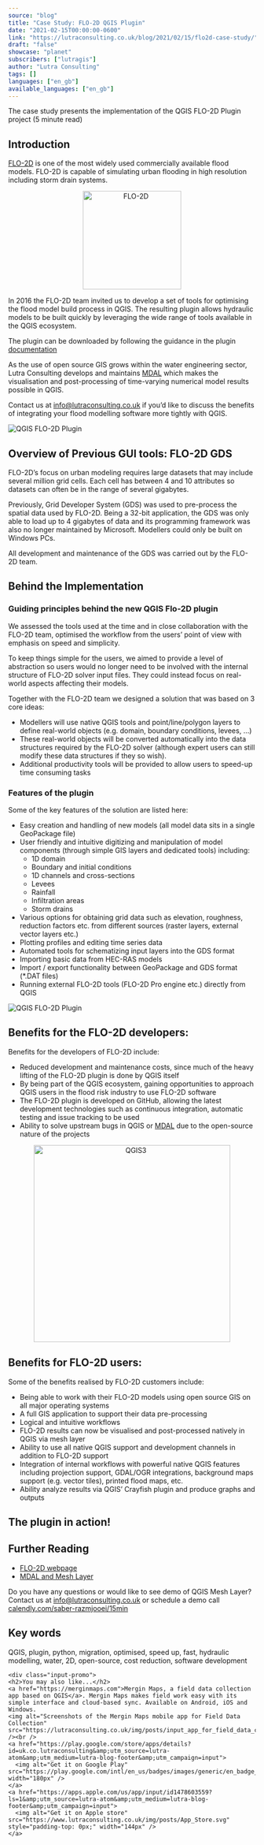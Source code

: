 ```yaml
---
source: "blog"
title: "Case Study: FLO-2D QGIS Plugin"
date: "2021-02-15T00:00:00-0600"
link: "https://lutraconsulting.co.uk/blog/2021/02/15/flo2d-case-study/"
draft: "false"
showcase: "planet"
subscribers: ["lutragis"]
author: "Lutra Consulting"
tags: []
languages: ["en_gb"]
available_languages: ["en_gb"]
---
```


<p>The case study presents the implementation of the QGIS FLO-2D Plugin project (5 minute read)</p>

<!-- more -->

<h2 id="introduction">Introduction</h2>
<p><a href="https://www.lutraconsulting.co.uk/blog/categories/qgis/www.flo-2d.com">FLO-2D</a> is one of the most widely used commercially available flood models. FLO-2D is capable of simulating urban flooding in high resolution including storm drain systems.</p>

<center>
<img alt="FLO-2D" src="https://www.lutraconsulting.co.uk/img/posts/logos/Flo2D_logo.jpg" title="FLO-2D" width="200" />
</center>

<p>In 2016 the FLO-2D team invited us to develop a set of tools for optimising the flood model build process in QGIS.  The resulting plugin allows hydraulic models to be built quickly by leveraging the wide range of tools available in the QGIS ecosystem.</p>

<p>The plugin can be downloaded by following the guidance in the plugin <a href="https://flo-2d.com/qgis-plugin/">documentation</a></p>

<p>As the use of open source GIS grows within the water engineering sector, Lutra Consulting develops and maintains <a href="https://www.lutraconsulting.co.uk/projects/mdal">MDAL</a> which makes the visualisation and post-processing of time-varying numerical model results possible in QGIS.</p>

<p>Contact us at <a href="mailto:info@lutraconsulting.co.uk">info@lutraconsulting.co.uk</a> if you’d like to discuss the benefits of integrating your flood modelling software more tightly with QGIS.</p>

<p><img alt="QGIS FLO-2D Plugin" src="https://www.lutraconsulting.co.uk/img/case-studies/flo2d-plugin/flo2dplugin1.png" /></p>

<h2 id="overview-of-previous-gui-tools-flo-2d-gds">Overview of Previous GUI tools: FLO-2D GDS</h2>
<p>FLO-2D’s focus on urban modeling requires large datasets that may include several million grid cells.  Each cell has between 4 and 10 attributes so datasets can often be in the range of several gigabytes.</p>

<p>Previously, Grid Developer System (GDS) was used to pre-process the spatial data used by FLO-2D. Being a 32-bit application, the GDS was only able to load up to 4 gigabytes of data and its programming framework was also no longer maintained by Microsoft.  Modellers could only be built on Windows PCs.</p>

<p>All development and maintenance of the GDS was carried out by the FLO-2D team.</p>

<h2 id="behind-the-implementation">Behind the Implementation</h2>

<h3 id="guiding-principles-behind-the-new-qgis-flo-2d-plugin">Guiding principles behind the new QGIS Flo-2D plugin</h3>

<p>We assessed the tools used at the time and in close collaboration with the FLO-2D team, optimised the workflow from the users’ point of view with emphasis on speed and simplicity.</p>

<p>To keep things simple for the users, we aimed to provide a level of abstraction so users would no longer need to be involved with the internal structure of FLO-2D solver input files.  They could instead focus on real-world aspects affecting their models.</p>

<p>Together with the FLO-2D team we designed a solution that was based on 3 core ideas:</p>

<ul>
  <li>Modellers will use native QGIS tools and point/line/polygon layers to define real-world objects (e.g. domain, boundary conditions, levees, …)</li>
  <li>These real-world objects will be converted automatically into the data structures required by the FLO-2D solver (although expert users can still modify these data structures if they so wish).</li>
  <li>Additional productivity tools will be provided to allow users to speed-up time consuming tasks</li>
</ul>

<h3 id="features-of-the-plugin">Features of the plugin</h3>
<p>Some of the key features of the solution are listed here:</p>

<ul>
  <li>Easy creation and handling of new models (all model data sits in a single GeoPackage file)</li>
  <li>User friendly and intuitive digitizing and manipulation of model components (through simple GIS layers and dedicated tools) including:
    <ul>
      <li>1D domain</li>
      <li>Boundary and initial conditions</li>
      <li>1D channels and cross-sections</li>
      <li>Levees</li>
      <li>Rainfall</li>
      <li>Infiltration areas</li>
      <li>Storm drains</li>
    </ul>
  </li>
  <li>Various options for obtaining grid data such as elevation, roughness, reduction factors etc. from different sources (raster layers, external vector layers etc.)</li>
  <li>Plotting profiles and editing time series data</li>
  <li>Automated tools for schematizing input layers into the GDS format</li>
  <li>Importing basic data from HEC-RAS models</li>
  <li>Import / export functionality between GeoPackage and GDS format (*.DAT files)</li>
  <li>Running external FLO-2D tools (FLO-2D Pro engine etc.) directly from QGIS</li>
</ul>

<p><img alt="QGIS FLO-2D Plugin" src="https://www.lutraconsulting.co.uk/img/case-studies/flo2d-plugin/flo2dplugin2.png" /></p>

<h2 id="benefits-for-the-flo-2d-developers">Benefits for the FLO-2D developers:</h2>
<p>Benefits for the developers of FLO-2D include:</p>

<ul>
  <li>Reduced development and maintenance costs, since much of the heavy lifting of the FLO-2D plugin is done by QGIS itself</li>
  <li>By being part of the QGIS ecosystem, gaining opportunities to approach QGIS users in the flood risk industry to use FLO-2D software</li>
  <li>The FLO-2D plugin is developed on GitHub, allowing the latest development technologies such as continuous integration, automatic testing and issue tracking to be used</li>
  <li>Ability to solve upstream bugs in QGIS or <a href="https://www.lutraconsulting.co.uk/projects/mdal">MDAL</a> due to the open-source nature of the projects</li>
</ul>

<center>
<img alt="QGIS3" src="https://www.lutraconsulting.co.uk/img/posts/qgis3_logo.png" title="FLO-2D" width="400" />
</center>

<h2 id="benefits-for-flo-2d-users">Benefits for FLO-2D users:</h2>
<p>Some of the benefits realised by FLO-2D customers include:</p>

<ul>
  <li>Being able to work with their FLO-2D models using open source GIS on all major operating systems</li>
  <li>A full GIS application to support their data pre-processing</li>
  <li>Logical and intuitive workflows</li>
  <li>FLO-2D results can now be visualised and post-processed natively in QGIS via mesh layer</li>
  <li>Ability to use all native QGIS support and development channels in addition to FLO-2D support</li>
  <li>Integration of internal workflows with powerful native QGIS features including projection support, GDAL/OGR integrations, background maps support (e.g. vector tiles), printed flood maps, etc.</li>
  <li>Ability analyze results via QGIS’ Crayfish plugin and produce graphs and outputs</li>
</ul>

<h2 id="the-plugin-in-action">The plugin in action!</h2>

<center>

</center>

<h2 id="further-reading">Further Reading</h2>
<ul>
  <li><a href="https://flo-2d.com">FLO-2D webpage</a></li>
  <li><a href="https://www.lutraconsulting.co.uk/projects/mdal">MDAL and Mesh Layer</a></li>
</ul>

<p>Do you have any questions or would like to see demo of QGIS Mesh Layer? Contact us at <a href="mailto:info@lutraconsulting.co.uk">info@lutraconsulting.co.uk</a>
or schedule a demo call <a href="https://calendly.com/saber-razmjooei/15min">calendly.com/saber-razmjooei/15min</a></p>

<h2 id="key-words">Key words</h2>
<p>QGIS, plugin, python, migration, optimised, speed up, fast, hydraulic modelling, water, 2D, open-source, cost reduction, software development</p>

    <div class="input-promo">
    <h2>You may also like...</h2>
    <a href="https://merginmaps.com">Mergin Maps, a field data collection app based on QGIS</a>. Mergin Maps makes field work easy with its simple interface and cloud-based sync. Available on Android, iOS and Windows.
    <img alt="Screenshots of the Mergin Maps mobile app for Field Data Collection" src="https://lutraconsulting.co.uk/img/posts/input_app_for_field_data_collection.jpg" /><br />
    <a href="https://play.google.com/store/apps/details?id=uk.co.lutraconsulting&amp;utm_source=lutra-atom&amp;utm_medium=lutra-blog-footer&amp;utm_campaign=input">
      <img alt="Get it on Google Play" src="https://play.google.com/intl/en_us/badges/images/generic/en_badge_web_generic.png" width="180px" />
    </a>
    <a href="https://apps.apple.com/us/app/input/id1478603559?ls=1&amp;utm_source=lutra-atom&amp;utm_medium=lutra-blog-footer&amp;utm_campaign=input">
      <img alt="Get it on Apple store" src="https://www.lutraconsulting.co.uk/img/posts/App_Store.svg" style="padding-top: 0px;" width="144px" />
    </a>
  </div>
